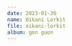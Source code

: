 ```yaml
---
date: 2023-01-30
name: Oikani Lorkit
file: oikani-lorkit
album: gon guon
---
```


<!-- Drugi utwór dla wycofanej grze o lochach. Mimo że daje całkiem dobre poczucie lochów, jest zasadniczo powtarzalny i uważam go za najgorszy z czterech utworów. -->
